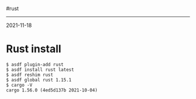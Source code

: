 #rust

---
2021-11-18

# Rust install

```shell
$ asdf plugin-add rust
$ asdf install rust latest
$ asdf reshim rust
$ asdf global rust 1.15.1
$ cargo -V
cargo 1.56.0 (4ed5d137b 2021-10-04)
```
